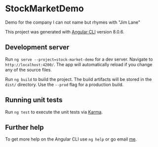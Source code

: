 # StockMarketDemo
Demo for the company I can not name but rhymes with "Jim Lane"

This project was generated with [Angular CLI](https://github.com/angular/angular-cli) version 8.0.6.

## Development server

Run `ng serve --project=stock-market-demo` for a dev server. Navigate to `http://localhost:4200/`. The app will automatically reload if you change any of the source files.

Run `ng build` to build the project. The build artifacts will be stored in the `dist/` directory. Use the `--prod` flag for a production build.

## Running unit tests

Run `ng test` to execute the unit tests via [Karma](https://karma-runner.github.io).

## Further help

To get more help on the Angular CLI use `ng help` or go email [me](scranet@gmail.com).
